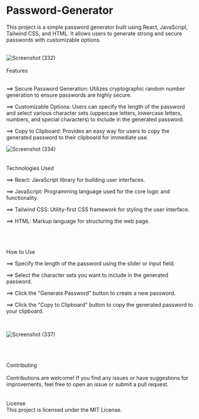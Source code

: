 # Password-Generator
This project is a simple password generator built using React, JavaScript, Tailwind CSS, and HTML. It allows users to generate strong and secure passwords with customizable options.
<br>
<br>

![Screenshot (332)](https://github.com/shanu-shahbin/Password-Generator/assets/107126924/0f8a3f9e-5012-46d2-9da4-7c27fd9437cb) <br><br>
Features <br><br>
<p>==> Secure Password Generation: Utilizes cryptographic random number generation to ensure passwords are highly secure. <br></p>
<p>==> Customizable Options: Users can specify the length of the password and select various character sets (uppercase letters, lowercase letters, numbers, and special characters) to include in the generated      password.<br></p>
<p>==> Copy to Clipboard: Provides an easy way for users to copy the generated password to their clipboard for immediate use.</p>

![Screenshot (334)](https://github.com/shanu-shahbin/Password-Generator/assets/107126924/97240e54-9661-4af9-a7a4-5c266056f7e5)
<br>
<br><br>
Technologies Used <br>
<p>==> React: JavaScript library for building user interfaces.<br></p>
<p>==> JavaScript: Programming language used for the core logic and functionality.<br></p>
<p>==> Tailwind CSS: Utility-first CSS framework for styling the user interface.<br></p>
<p>==> HTML: Markup language for structuring the web page.<br></p>
<br><br><br>
How to Use
<p>==> Specify the length of the password using the slider or input field.<br></p>
<p>==> Select the character sets you want to include in the generated password.<br></p>
<p>==> Click the "Generate Password" button to create a new password.<br></p>
<p>==> Click the "Copy to Clipboard" button to copy the generated password to your clipboard.<br></p><br>

![Screenshot (337)](https://github.com/shanu-shahbin/Password-Generator/assets/107126924/7d44a5b6-25b1-4e23-92b5-d5934ef229c5)

<br><br><br>
Contributing<br><br>
Contributions are welcome! If you find any issues or have suggestions for improvements, feel free to open an issue or submit a pull request.
<br><br><br>
License<br>
This project is licensed under the MIT License.
